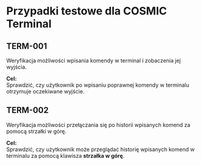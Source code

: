 # Przypadki testowe dla COSMIC Terminal

## TERM-001  
Weryfikacja możliwości wpisania komendy w terminal i zobaczenia jej wyjścia.

**Cel:**  
Sprawdzić, czy użytkownik po wpisaniu poprawnej komendy w terminalu otrzymuje oczekiwane wyjście.

## TERM-002  
Weryfikacja możliwości przełączania się po historii wpisanych komend za pomocą strzałki w górę.

**Cel:**  
Sprawdzić, czy użytkownik może przeglądać historię wpisanych komend w terminalu za pomocą klawisza **strzałka w górę**.
